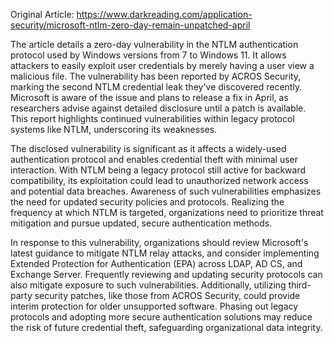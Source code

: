 Original Article: https://www.darkreading.com/application-security/microsoft-ntlm-zero-day-remain-unpatched-april

The article details a zero-day vulnerability in the NTLM authentication protocol used by Windows versions from 7 to Windows 11. It allows attackers to easily exploit user credentials by merely having a user view a malicious file. The vulnerability has been reported by ACROS Security, marking the second NTLM credential leak they've discovered recently. Microsoft is aware of the issue and plans to release a fix in April, as researchers advise against detailed disclosure until a patch is available. This report highlights continued vulnerabilities within legacy protocol systems like NTLM, underscoring its weaknesses.

The disclosed vulnerability is significant as it affects a widely-used authentication protocol and enables credential theft with minimal user interaction. With NTLM being a legacy protocol still active for backward compatibility, its exploitation could lead to unauthorized network access and potential data breaches. Awareness of such vulnerabilities emphasizes the need for updated security policies and protocols. Realizing the frequency at which NTLM is targeted, organizations need to prioritize threat mitigation and pursue updated, secure authentication methods.

In response to this vulnerability, organizations should review Microsoft's latest guidance to mitigate NTLM relay attacks, and consider implementing Extended Protection for Authentication (EPA) across LDAP, AD CS, and Exchange Server. Frequently reviewing and updating security protocols can also mitigate exposure to such vulnerabilities. Additionally, utilizing third-party security patches, like those from ACROS Security, could provide interim protection for older unsupported software. Phasing out legacy protocols and adopting more secure authentication solutions may reduce the risk of future credential theft, safeguarding organizational data integrity.